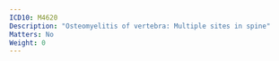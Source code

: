 ```yaml
---
ICD10: M4620
Description: "Osteomyelitis of vertebra: Multiple sites in spine"
Matters: No
Weight: 0
---
```


